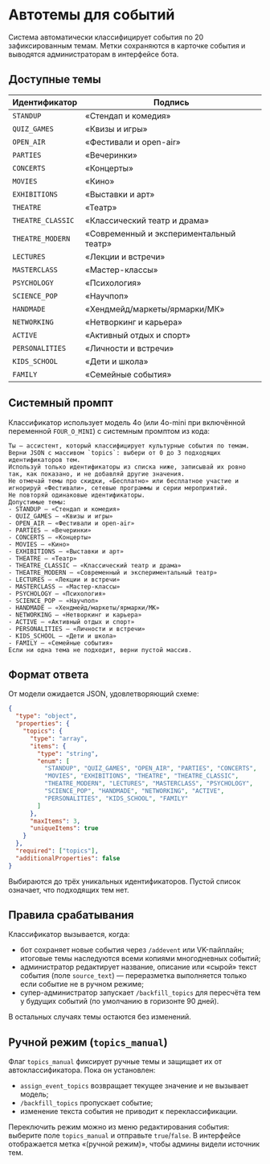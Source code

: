 # Автотемы для событий

Система автоматически классифицирует события по 20 зафиксированным темам. Метки
сохраняются в карточке события и выводятся администраторам в интерфейсе бота.

## Доступные темы

| Идентификатор | Подпись |
|---------------|---------|
| `STANDUP` | «Стендап и комедия» |
| `QUIZ_GAMES` | «Квизы и игры» |
| `OPEN_AIR` | «Фестивали и open-air» |
| `PARTIES` | «Вечеринки» |
| `CONCERTS` | «Концерты» |
| `MOVIES` | «Кино» |
| `EXHIBITIONS` | «Выставки и арт» |
| `THEATRE` | «Театр» |
| `THEATRE_CLASSIC` | «Классический театр и драма» |
| `THEATRE_MODERN` | «Современный и экспериментальный театр» |
| `LECTURES` | «Лекции и встречи» |
| `MASTERCLASS` | «Мастер-классы» |
| `PSYCHOLOGY` | «Психология» |
| `SCIENCE_POP` | «Научпоп» |
| `HANDMADE` | «Хендмейд/маркеты/ярмарки/МК» |
| `NETWORKING` | «Нетворкинг и карьера» |
| `ACTIVE` | «Активный отдых и спорт» |
| `PERSONALITIES` | «Личности и встречи» |
| `KIDS_SCHOOL` | «Дети и школа» |
| `FAMILY` | «Семейные события» |

## Системный промпт

Классификатор использует модель 4o (или 4o-mini при включённой переменной
`FOUR_O_MINI`) с системным промптом из кода:

```
Ты — ассистент, который классифицирует культурные события по темам.
Верни JSON с массивом `topics`: выбери от 0 до 3 подходящих идентификаторов тем.
Используй только идентификаторы из списка ниже, записывай их ровно так, как показано, и не добавляй другие значения.
Не отмечай темы про скидки, «Бесплатно» или бесплатное участие и игнорируй «Фестивали», сетевые программы и серии мероприятий.
Не повторяй одинаковые идентификаторы.
Допустимые темы:
- STANDUP — «Стендап и комедия»
- QUIZ_GAMES — «Квизы и игры»
- OPEN_AIR — «Фестивали и open-air»
- PARTIES — «Вечеринки»
- CONCERTS — «Концерты»
- MOVIES — «Кино»
- EXHIBITIONS — «Выставки и арт»
- THEATRE — «Театр»
- THEATRE_CLASSIC — «Классический театр и драма»
- THEATRE_MODERN — «Современный и экспериментальный театр»
- LECTURES — «Лекции и встречи»
- MASTERCLASS — «Мастер-классы»
- PSYCHOLOGY — «Психология»
- SCIENCE_POP — «Научпоп»
- HANDMADE — «Хендмейд/маркеты/ярмарки/МК»
- NETWORKING — «Нетворкинг и карьера»
- ACTIVE — «Активный отдых и спорт»
- PERSONALITIES — «Личности и встречи»
- KIDS_SCHOOL — «Дети и школа»
- FAMILY — «Семейные события»
Если ни одна тема не подходит, верни пустой массив.
```

## Формат ответа

От модели ожидается JSON, удовлетворяющий схеме:

```json
{
  "type": "object",
  "properties": {
    "topics": {
      "type": "array",
      "items": {
        "type": "string",
        "enum": [
          "STANDUP", "QUIZ_GAMES", "OPEN_AIR", "PARTIES", "CONCERTS",
          "MOVIES", "EXHIBITIONS", "THEATRE", "THEATRE_CLASSIC",
          "THEATRE_MODERN", "LECTURES", "MASTERCLASS", "PSYCHOLOGY",
          "SCIENCE_POP", "HANDMADE", "NETWORKING", "ACTIVE",
          "PERSONALITIES", "KIDS_SCHOOL", "FAMILY"
        ]
      },
      "maxItems": 3,
      "uniqueItems": true
    }
  },
  "required": ["topics"],
  "additionalProperties": false
}
```

Выбираются до трёх уникальных идентификаторов. Пустой список означает, что
подходящих тем нет.

## Правила срабатывания

Классификатор вызывается, когда:

- бот сохраняет новые события через `/addevent` или VK-пайплайн; итоговые темы
  наследуются всеми копиями многодневных событий;
- администратор редактирует название, описание или «сырой» текст события
  (поле `source_text`) — переразметка выполняется только если событие не в
  ручном режиме;
- супер-администратор запускает `/backfill_topics` для пересчёта тем у будущих
  событий (по умолчанию в горизонте 90 дней).

В остальных случаях темы остаются без изменений.

## Ручной режим (`topics_manual`)

Флаг `topics_manual` фиксирует ручные темы и защищает их от автоклассификатора.
Пока он установлен:

- `assign_event_topics` возвращает текущее значение и не вызывает модель;
- `/backfill_topics` пропускает событие;
- изменение текста события не приводит к переклассификации.

Переключить режим можно из меню редактирования события: выберите поле
`topics_manual` и отправьте `true`/`false`. В интерфейсе отображается метка
«(ручной режим)», чтобы админы видели источник тем.
